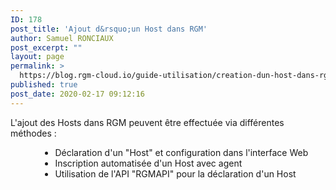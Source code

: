```yaml
---
ID: 178
post_title: 'Ajout d&rsquo;un Host dans RGM'
author: Samuel RONCIAUX
post_excerpt: ""
layout: page
permalink: >
  https://blog.rgm-cloud.io/guide-utilisation/creation-dun-host-dans-rgm/
published: true
post_date: 2020-02-17 09:12:16
---
```

L'ajout des Hosts dans RGM peuvent être effectuée via différentes méthodes : 
<li style="list-style-type: none;">
  <ul>
    <li style="list-style-type: none;">
      <ul>
        <li style="list-style-type: none;">
          <ul style="list-style-type: disc;">
            <li>
              Déclaration d'un "Host" et configuration dans l'interface Web
            </li>
            <li>
              Inscription automatisée d'un Host avec agent
            </li>
            <li>
              Utilisation de l'API "RGMAPI" pour la déclaration d'un Host
            </li>
          </ul>
        </li>
      </ul>
    </li>
  </ul>
</li>       
